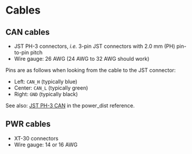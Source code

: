 # Cables

## CAN cables

- JST PH-3 connectors, *i.e.* 3-pin JST connectors with 2.0 mm (PH) pin-to-pin pitch
- Wire gauge: 26 AWG (24 AWG to 32 AWG should work)

Pins are as follows when looking from the cable to the JST connector:

- Left: ``CAN_H`` (typically blue)
- Center: ``CAN_L`` (typically green)
- Right: ``GND`` (typically black)

See also: [JST PH-3 CAN](https://github.com/mjbots/power_dist/blob/main/docs/reference.md#jst-ph-3-can) in the power\_dist reference.

## PWR cables

- XT-30 connectors
- Wire gauge: 14 or 16 AWG
